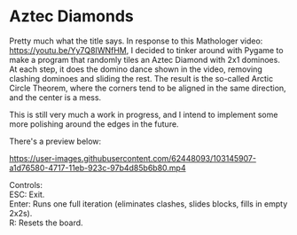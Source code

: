 # Aztec Diamonds

Pretty much what the title says. In response to this Mathologer video: https://youtu.be/Yy7Q8IWNfHM, I decided to tinker around with Pygame to make a program that randomly tiles an Aztec Diamond with 2x1 dominoes. At each step, it does the domino dance shown in the video, removing clashing dominoes and sliding the rest. The result is the so-called Arctic Circle Theorem, where the corners tend to be aligned in the same direction, and the center is a mess.  

This is still very much a work in progress, and I intend to implement some more polishing around the edges in the future.  

There's a preview below:  

https://user-images.githubusercontent.com/62448093/103145907-a1d76580-4717-11eb-923c-97b4d85b6b80.mp4  

Controls:  
ESC: Exit.  
Enter: Runs one full iteration (eliminates clashes, slides blocks, fills in empty 2x2s).  
R: Resets the board.  

